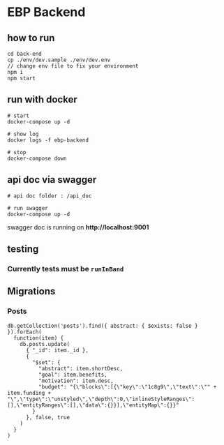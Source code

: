 # EBP Backend

## how to run
```
cd back-end
cp ./env/dev.sample ./env/dev.env
// change env file to fix your environment
npm i
npm start
```

## run with docker
```
# start
docker-compose up -d

# show log
docker logs -f ebp-backend

# stop
docker-compose down
```

## api doc via swagger
```
# api doc folder : /api_doc

# run swagger
docker-compose up -d
```
swagger doc is running on **http://localhost:9001**


## testing

### Currently tests must be `runInBand`

## Migrations
### Posts
```
db.getCollection('posts').find({ abstract: { $exists: false } }).forEach(
  function(item) {
    db.posts.update(
      { "_id": item._id },
      {
        "$set": {
          "abstract": item.shortDesc,
          "goal": item.benefits,
          "motivation": item.desc,
          "budget": "{\"blocks\":[{\"key\":\"1c8g9\",\"text\":\"" + item.funding + "\",\"type\":\"unstyled\",\"depth\":0,\"inlineStyleRanges\":[],\"entityRanges\":[],\"data\":{}}],\"entityMap\":{}}"
        }
      }, false, true
    )
  }
)
```

